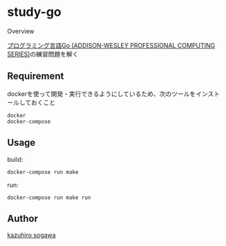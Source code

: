 study-go
====

Overview

[プログラミング言語Go (ADDISON-WESLEY PROFESSIONAL COMPUTING SERIES)](https://www.amazon.co.jp/%E3%83%97%E3%83%AD%E3%82%B0%E3%83%A9%E3%83%9F%E3%83%B3%E3%82%B0%E8%A8%80%E8%AA%9EGo-ADDISON-WESLEY-PROFESSIONAL-COMPUTING-Donovan/dp/4621300253 "プログラミング言語Go")の練習問題を解く

## Requirement

dockerを使って開発・実行できるようにしているため、次のツールをインストールしておくこと

```
docker
docker-compose
```

## Usage

build:
```
docker-compose run make
```

run:
```
docker-compose run make run
```

## Author

[kazuhiro sogawa](https://github.com/sogaani)
